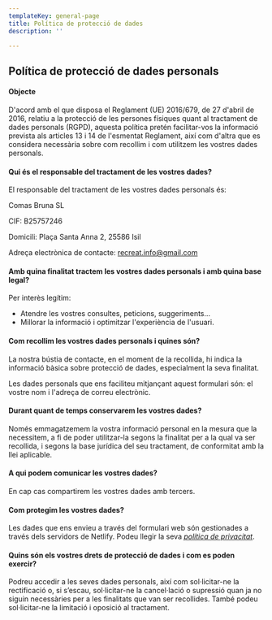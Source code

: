 ```yaml
---
templateKey: general-page
title: Política de protecció de dades
description: ''

---
```

## Política de protecció de dades personals

#### Objecte
D'acord amb el que disposa el Reglament (UE) 2016/679, de 27 d'abril de 2016, relatiu a la protecció de les persones físiques quant al tractament de dades personals (RGPD), aquesta política pretén facilitar-vos la informació prevista als articles 13 i 14 de l'esmentat Reglament, així com d'altra que es considera necessària sobre com recollim i com utilitzem les vostres dades personals.

#### Qui és el responsable del tractament de les vostres dades?
El responsable del tractament de les vostres dades personals és:

Comas Bruna SL

CIF: B25757246

Domicili: Plaça Santa Anna 2, 25586 Isil

Adreça electrònica de contacte: recreat.info@gmail.com

#### Amb quina finalitat tractem les vostres dades personals i amb quina base legal?
Per interès legítim:
* Atendre les vostres consultes, peticions, suggeriments...
* Millorar la informació i optimitzar l'experiència de l'usuari.

#### Com recollim les vostres dades personals i quines són?

La nostra bústia de contacte, en el moment de la recollida, hi indica la informació bàsica sobre protecció de dades, especialment la seva finalitat.

Les dades personals que ens faciliteu mitjançant aquest formulari són: el vostre nom i l'adreça de correu electrònic.

#### Durant quant de temps conservarem les vostres dades?
Només emmagatzemem la vostra informació personal en la mesura que la necessitem, a fi de poder utilitzar-la segons la finalitat per a la qual va ser recollida, i segons la base jurídica del seu tractament, de conformitat amb la llei aplicable.

#### A qui podem comunicar les vostres dades?
En cap cas compartirem les vostres dades amb tercers.

#### Com protegim les vostres dades?
Les dades que ens envieu a través del formulari web són gestionades a través dels servidors de Netlify. Podeu llegir la seva *[política de privacitat](https://www.netlify.com/privacy)*.

#### Quins són els vostres drets de protecció de dades i com es poden exercir?
Podreu accedir a les seves dades personals, així com sol·licitar-ne la rectificació o, si s’escau, sol·licitar-ne la cancel·lació o supressió quan ja no siguin necessàries per a les finalitats que van ser recollides. També podeu sol·licitar-ne la limitació i oposició al tractament.
